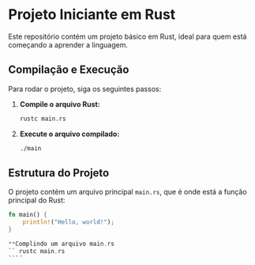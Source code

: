 # Projeto Iniciante em Rust

Este repositório contém um projeto básico em Rust, ideal para quem está começando a aprender a linguagem.

## Compilação e Execução

Para rodar o projeto, siga os seguintes passos:

1. **Compile o arquivo Rust:**
    ```sh
    rustc main.rs
    ```

2. **Execute o arquivo compilado:**
    ```sh
    ./main
    ```

## Estrutura do Projeto

O projeto contém um arquivo principal `main.rs`, que é onde está a função principal do Rust:

```rust
fn main() {
    println!("Hello, world!");
}

**Complindo um arquivo main.rs
`` rustc main.rs
```´
